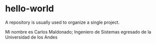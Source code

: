 # hello-world
A repository is usually used to organize a single project.

Mi nombre es Carlos Maldonado; Ingeniero de Sistemas egresado de la Universidad de los Andes
